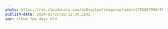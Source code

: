 ```yaml
---
photo: https://res.cloudinary.com/dz8vyplpm/image/upload/v1705507990/IMG_8274_dypq5f.jpg
publish-date: 2024-01-05T16:11:36.214Z
age: album.few_days_old
---
```


